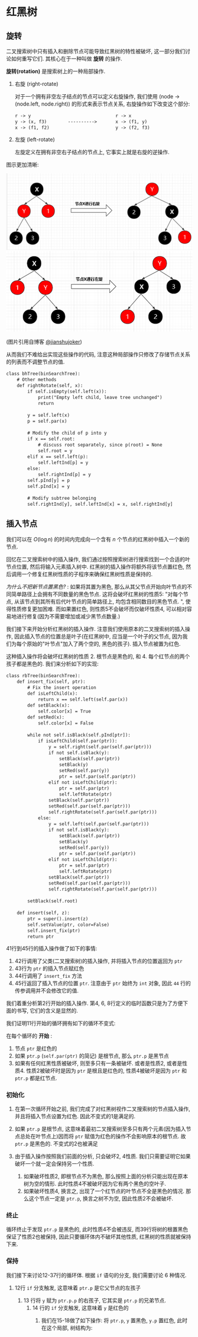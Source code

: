 # 红黑树

## 旋转

二叉搜索树中只有插入和删除节点可能导致红黑树的特性被破坏, 这一部分我们讨论如何重写它们. 其核心在于一种叫做 **旋转** 的操作. 

**旋转(rotation)** 是搜索树上的一种局部操作. 

1.  右旋 (right-rotate)

    对于一个拥有非空左子结点的节点可以定义右旋操作, 我们使用 (node -> (node.left, node.right)) 的形式来表示节点关系, 右旋操作如下改变这个部分:

    ```
    r -> y                                r -> x
    y -> (x, f3)        ---------->       x -> (f1, y)
    x -> (f1, f2)                         y -> (f2, f3)
    ```

2.  左旋 (left-rotate)

    左旋定义在拥有非空右子结点的节点上, 它事实上就是右旋的逆操作.

图示更加清晰:

![](./figs/right.png)
![](./figs/left.png)

(图片引用自博客 [@jianshujoker](https://www.jianshu.com/p/ab90c2ec07e4))

从而我们不难给出实现这些操作的代码, 注意这种局部操作只修改了存储节点关系的列表而不调整节点的值. 

```python{.line-numbers}
class bhTree(binSearchTree):
    # Other methods
    def rightRotate(self, x):
        if self.isEmpty(self.left(x)):
            print("Empty left child, leave tree unchanged")
            return
        
        y = self.left(x)
        p = self.par(x)

        # Modify the child of p into y
        if x == self.root:
            # discuss root separately, since p(root) = None
            self.root = y
        elif x == self.left(p):
            self.leftInd[p] = y
        else:
            self.rightInd[p] = y
        self.pInd[y] = p
        self.pInd[x] = y

        # Modify subtree belonging
        self.rightInd[y], self.leftInd[x] = x, self.rightInd[y]
```

## 插入节点

我们可以在 $O(\log n)$ 的时间内完成向一个含有 $n$ 个节点的红黑树中插入一个新的节点.

回忆在二叉搜索树中的插入操作, 我们通过按照搜索树进行搜索找到一个合适的叶节点位置, 然后将输入元素插入树中. 红黑树的插入操作将额外将该节点置红色, 然后调用一个修复红黑树性质的子程序来确保红黑树性质是保持的. 

_为什么不把新节点置黑色?_ : 如果将其置为黑色, 那么从其父节点开始向叶节点的不同简单路径上会拥有不同数量的黑色节点. 这将会破坏红黑树的性质5: "对每个节点, 从该节点到其所有后代叶节点的简单路径上, 均包含相同数目的黑色节点. ", 使得性质修复更加困难. 而如果置红色, 则性质5不会破坏而仅破坏性质4, 可以相对容易地进行修复(因为不需要增加或减少黑节点数量.)

我们接下来开始分析红黑树的插入操作. 注意我们使用原本的二叉搜索树的插入操作, 因此插入节点的位置总是叶子(在红黑树中, 应当是一个叶子的父节点, 因为我们为每个原始的"叶节点"加入了两个空的, 黑色的孩子). 插入节点被置为红色. 

这种插入操作将会破坏红黑树的性质 2. 根节点是黑色的, 和 4. 每个红节点的两个孩子都是黑色的. 我们来分析如下的实现:

```python{.line-numbers}
class rbTree(binSearchTree):
    def insert_fix(self, ptr):
        # Fix the insert operation
        def isLeftChild(x):
            return x == self.left(self.par(x))
        def setBlack(x):
            self.color[x] = True
        def setRed(x):
            self.color[x] = False

        while not self.isBlack(self.pInd[ptr]):
            if isLeftChild(self.par(ptr)):
                y = self.right(self.par(self.par(ptr)))
                if not self.isBlack(y):
                    setBlack(self.par(ptr))
                    setBlack(y)
                    setRed(self.par(y))
                    ptr = self.par(self.par(ptr))
                elif not isLeftChild(ptr):
                    ptr = self.par(ptr)
                    self.leftRotate(ptr)
                setBlack(self.par(ptr))
                setRed(self.par(self.par(ptr)))
                self.rightRotate(self.par(self.par(ptr)))
            else:
                y = self.left(self.par(self.par(ptr)))
                if not self.isBlack(y):
                    setBlack(self.par(ptr))
                    setBlack(y)
                    setRed(self.par(y))
                    ptr = self.par(self.par(ptr))
                elif not isLeftChild(ptr):
                    ptr = self.par(ptr)
                    self.leftRotate(ptr)
                setBlack(self.par(ptr))
                setRed(self.par(self.par(ptr)))
                self.rightRotate(self.par(self.par(ptr)))
        
        setBlack(self.root)

    def insert(self, z):
        ptr = super().insert(z)
        self.setValue(ptr, color=False)
        self.insert_fix(ptr)
        return ptr
```

41行到45行的插入操作做了如下的事情:
1.  42行调用了父类(二叉搜索树)的插入操作, 并将插入节点的位置返回为 `ptr`
2.  43行为 `ptr` 的插入节点赋红色
3.  44行调用了 `insert_fix` 方法
4.  45行返回了插入节点的位置 `ptr`. 注意由于 `ptr` 始终为 `int` 对象, 因此 `44` 行的传参调用并不会修改它的值.

我们着重分析第2行开始的插入操作. 第4, 6, 8行定义的临时函数只是为了方便下面的书写, 它们的含义是显然的. 

我们证明11行开始的循环拥有如下的循环不变式:

在每个循环的 **开始** :
1.  节点 `ptr` 是红色的
2.  如果 `ptr.p` (`self.par(ptr)` 的简记) 是根节点, 那么 `ptr.p` 是黑节点
3.  如果有任何红黑性质被破坏, 则至多只有一条被破坏. 或者是性质2, 或者是性质4. 性质2被破坏时是因为 `ptr` 是根且是红色的, 性质4被破坏是因为 `ptr` 和 `ptr.p` 都是红节点.

### 初始化

1.  在第一次循环开始之前, 我们完成了对红黑树视作二叉搜索树的节点插入操作, 并且将插入节点设置为红色. 因此不变式的1是满足的. 
2.  如果 `ptr.p` 是根节点, 这意味着最初二叉搜索树至多只有两个元素(因为插入节点总处在叶节点上)因而将 `ptr` 赋值为红色的操作不会影响原本的根节点. 故 `ptr.p` 是黑色的. 不变式的2也被满足
3.  由于插入操作按照我们前面的分析, 只会破坏2, 4性质. 我们只需要证明它如果破坏一个就一定会保持另一个性质. 

    1.  如果破坏性质2, 即根节点不为黑色, 那么按照上面的分析只能出现在原本树为空的情形. 此时性质4不被破坏因为它有两个黑色的空叶子.
    2.  如果破坏性质4, 换言之, 出现了一个红节点的叶节点不全是黑色的情况. 那么这个节点一定是 `ptr.p`, 换言之树不为空, 因此性质2不会被破坏. 

### 终止

循环终止于发现 `ptr.p` 是黑色的, 此时性质4不会被违反, 而39行将树的根置黑色保证了性质2也被保持, 因此只要循环体内不破坏其他性质, 红黑树的性质就被保持下来. 

### 保持

我们接下来讨论12-37行的循环体. 根据 `if` 语句的分支, 我们需要讨论 6 种情况. 

1.  12行 `if` 分支触发, 这意味着 `ptr.p` 是它父节点的左孩子

    1.  13 行将 `y` 赋为 `ptr.p.p` 的右孩子, 它其实是 `ptr.p` 的兄弟节点.
        1.  14 行的 `if` 分支触发, 这意味着 `y` 是红色的
            1.  我们在15-18做了如下操作: 将 `ptr.p`, `y` 置黑色, `y.p` 置红色, 此时在这个局部, 树结构为:

                ```
                
                ```